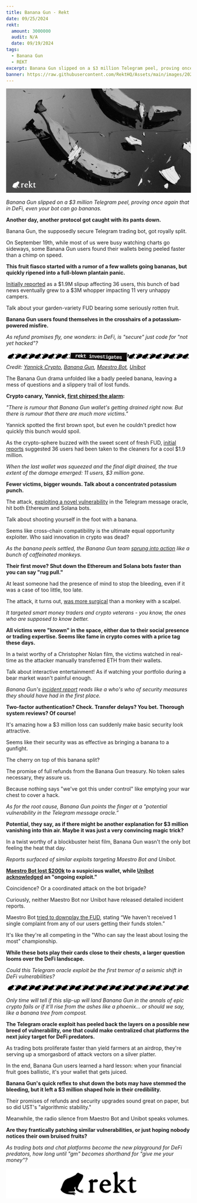 ```yaml
---
title: Banana Gun - Rekt
date: 09/25/2024
rekt:
  amount: 3000000
  audit: N/A
  date: 09/19/2024
tags:
  - Banana Gun
  - REKT
excerpt: Banana Gun slipped on a $3 million Telegram peel, proving once again that in DeFi, even your bot can go bananas. Another day, another protocol got caught with its pants down. Banana Gun, the supposedly secure Telegram trading bot, got royally split.
banner: https://raw.githubusercontent.com/RektHQ/Assets/main/images/2023/01/bananagun-rekt.png
---
```

![](https://raw.githubusercontent.com/RektHQ/Assets/main/images/2023/01/bananagun-rekt.png)


_Banana Gun slipped on a $3 million Telegram peel, proving once again that in DeFi, even your bot can go bananas._  
  
**Another day, another protocol got caught with its pants down.**

  
Banana Gun, the supposedly secure Telegram trading bot, got royally split.  
  
On September 19th, while most of us were busy watching charts go sideways, some Banana Gun users found their wallets being peeled faster than a chimp on speed.  
  
**This fruit fiasco started with a rumor of a few wallets going bananas, but quickly ripened into a full-blown plantain panic.**  
  
[Initially reported](https://x.com/YannickCrypto/status/1836699192787415175) as a $1.9M slipup affecting 36 users, this bunch of bad news eventually grew to a $3M whopper impacting 11 very unhappy campers.  
  
Talk about your garden-variety FUD bearing some seriously rotten fruit.  
  
**Banana Gun users found themselves in the crosshairs of a potassium-powered misfire.**  
  
_As refund promises fly, one wonders: in DeFi, is "secure" just code for "not yet hacked"?_

![](https://raw.githubusercontent.com/RektHQ/Assets/main/images/2021/09/rekt-investigates-linebreak.png)
_Credit: [Yannick Crypto](https://x.com/YannickCrypto/status/1836699192787415175), [Banana Gun](https://x.com/BananaGunBot/status/1838660010387116484), [Maestro Bot](https://x.com/MaestroBots/status/1836862174611869913), [Unibot  ](https://x.com/TeamUnibot/status/1836863244566213045)_

The Banana Gun drama unfolded like a badly peeled banana, leaving a mess of questions and a slippery trail of lost funds.

  

**Crypto canary, Yannick, [first chirped the alarm](https://x.com/YannickCrypto/status/1836699192787415175):**

  
_"There is rumour that Banana Gun wallet's getting drained right now. But there is rumour that there are much more victims."_  
  
Yannick spotted the first brown spot, but even he couldn't predict how quickly this bunch would spoil.

  

As the crypto-sphere buzzed with the sweet scent of fresh FUD, [initial reports](https://x.com/YannickCrypto/status/1836709494602022942) suggested 36 users had been taken to the cleaners for a cool $1.9 million.

  

_When the last wallet was squeezed and the final digit drained, the true extent of the damage emerged: 11 users, $3 million gone._

  

**Fewer victims, bigger wounds. Talk about a concentrated potassium punch.**

  

The attack, [exploiting a novel vulnerability](https://x.com/BananaGunBot/status/1838660010387116484) in the Telegram message oracle, hit both Ethereum and Solana bots.  
  
Talk about shooting yourself in the foot with a banana.  
  

Seems like cross-chain compatibility is the ultimate equal opportunity exploiter. Who said innovation in crypto was dead?  
  
_As the banana peels settled, the Banana Gun team [sprung into action](https://x.com/BananaGunBot/status/1836789190953963606) like a bunch of caffeinated monkeys._  
  
**Their first move? Shut down the Ethereum and Solana bots faster than you can say "rug pull."**  
  
At least someone had the presence of mind to stop the bleeding, even if it was a case of too little, too late.  
  
The attack, it turns out, [was more surgical](https://x.com/BananaGunBot/status/1838660010387116484) than a monkey with a scalpel.  
  
_It targeted smart money traders and crypto veterans - you know, the ones who are supposed to know better._  
  
**All victims were "known" in the space, either due to their social presence or trading expertise. Seems like fame in crypto comes with a price tag these days.**

  

In a twist worthy of a Christopher Nolan film, the victims watched in real-time as the attacker manually transferred ETH from their wallets.  
  
Talk about interactive entertainment! As if watching your portfolio during a bear market wasn't painful enough.

  

_Banana Gun's [incident report](https://x.com/BananaGunBot/status/1838660010387116484) reads like a who's who of security measures they should have had in the first place._  
  
**Two-factor authentication? Check. Transfer delays? You bet. Thorough system reviews? Of course!**  
  
It's amazing how a $3 million loss can suddenly make basic security look attractive.  

Seems like their security was as effective as bringing a banana to a gunfight.  
  

The cherry on top of this banana split?  
  
The promise of full refunds from the Banana Gun treasury. No token sales necessary, they assure us.  
  
Because nothing says "we've got this under control" like emptying your war chest to cover a hack.  
  
_As for the root cause, Banana Gun points the finger at a "potential vulnerability in the Telegram message oracle.”_ 
  
**Potential, they say, as if there might be another explanation for $3 million vanishing into thin air. Maybe it was just a very convincing magic trick?**  
  
In a twist worthy of a blockbuster heist film, Banana Gun wasn't the only bot feeling the heat that day.  
  
_Reports surfaced of similar exploits targeting Maestro Bot and Unibot._  
  
**[Maestro Bot lost $200k](https://x.com/YannickCrypto/status/1836852335567421716) to a suspicious wallet, while [Unibot acknowledged](https://x.com/TeamUnibot/status/1836863244566213045) an "ongoing exploit."**  
  
Coincidence? Or a coordinated attack on the bot brigade?  
  
Curiously, neither Maestro Bot nor Unibot have released detailed incident reports.  
  
Maestro Bot [tried to downplay the FUD](https://x.com/MaestroBots/status/1836862174611869913), stating “We haven't received 1 single complaint from any of our users getting their funds stolen.”  
  
It's like they're all competing in the "Who can say the least about losing the most" championship.  
  
**While these bots play their cards close to their chests, a larger question looms over the DeFi landscape.**

  
_Could this Telegram oracle exploit be the first tremor of a seismic shift in DeFi vulnerabilities?_

![](https://raw.githubusercontent.com/RektHQ/Assets/main/images/2021/03/rekt-linebreak.png)

_Only time will tell if this slip-up will land Banana Gun in the annals of epic crypto fails or if it'll rise from the ashes like a phoenix... or should we say, like a banana tree from compost._  
  
**The Telegram oracle exploit has peeled back the layers on a possible new breed of vulnerability, one that could make centralized chat platforms the next juicy target for DeFi predators.**  
  
As trading bots proliferate faster than yield farmers at an airdrop, they're serving up a smorgasbord of attack vectors on a silver platter.  
  
In the end, Banana Gun users learned a hard lesson: when your financial fruit goes ballistic, it's your wallet that gets juiced.  
  

**Banana Gun's quick reflex to shut down the bots may have stemmed the bleeding, but it left a $3 million shaped hole in their credibility.**  
  
Their promises of refunds and security upgrades sound great on paper, but so did UST's "algorithmic stability."  
  

Meanwhile, the radio silence from Maestro Bot and Unibot speaks volumes.  
  
**Are they frantically patching similar vulnerabilities, or just hoping nobody notices their own bruised fruits?**  
  
_As trading bots and chat platforms become the new playground for DeFi predators, how long until "gm" becomes shorthand for "give me your money"?_

![](https://raw.githubusercontent.com/RektHQ/Assets/main/images/2021/08/rekt-outline-conc.png)









